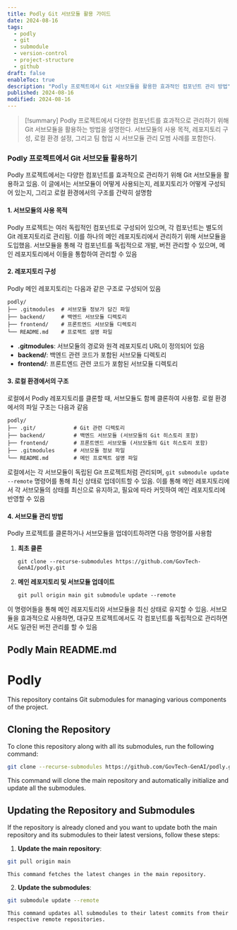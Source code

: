 ```yaml
---
title: Podly Git 서브모듈 활용 가이드
date: 2024-08-16
tags:
  - podly
  - git
  - submodule
  - version-control
  - project-structure
  - github
draft: false
enableToc: true
description: "Podly 프로젝트에서 Git 서브모듈을 활용한 효과적인 컴포넌트 관리 방법"
published: 2024-08-16
modified: 2024-08-16
---
```


> [!summary]
> Podly 프로젝트에서 다양한 컴포넌트를 효과적으로 관리하기 위해 Git 서브모듈을 활용하는 방법을 설명한다. 서브모듈의 사용 목적, 레포지토리 구성, 로컬 환경 설정, 그리고 팀 협업 시 서브모듈 관리 모범 사례를 포함한다.
### Podly 프로젝트에서 Git 서브모듈 활용하기

Podly 프로젝트에서는 다양한 컴포넌트를 효과적으로 관리하기 위해 Git 서브모듈을 활용하고 있음. 이 글에서는 서브모듈이 어떻게 사용되는지, 레포지토리가 어떻게 구성되어 있는지, 그리고 로컬 환경에서의 구조를 간략히 설명함

#### 1. 서브모듈의 사용 목적

Podly 프로젝트는 여러 독립적인 컴포넌트로 구성되어 있으며, 각 컴포넌트는 별도의 Git 레포지토리로 관리됨. 이를 하나의 메인 레포지토리에서 관리하기 위해 서브모듈을 도입했음. 서브모듈을 통해 각 컴포넌트를 독립적으로 개발, 버전 관리할 수 있으며, 메인 레포지토리에서 이들을 통합하여 관리할 수 있음

#### 2. 레포지토리 구성

Podly 메인 레포지토리는 다음과 같은 구조로 구성되어 있음


```
podly/ 
├── .gitmodules  # 서브모듈 정보가 담긴 파일 
├── backend/     # 백엔드 서브모듈 디렉토리 
├── frontend/    # 프론트엔드 서브모듈 디렉토리 
└── README.md    # 프로젝트 설명 파일
```


- **.gitmodules**: 서브모듈의 경로와 원격 레포지토리 URL이 정의되어 있음
- **backend/**: 백엔드 관련 코드가 포함된 서브모듈 디렉토리
- **frontend/**: 프론트엔드 관련 코드가 포함된 서브모듈 디렉토리

#### 3. 로컬 환경에서의 구조

로컬에서 Podly 레포지토리를 클론할 때, 서브모듈도 함께 클론하여 사용함. 로컬 환경에서의 파일 구조는 다음과 같음


```
podly/ 
├── .git/            # Git 관련 디렉토리 
├── backend/         # 백엔드 서브모듈 (서브모듈의 Git 히스토리 포함) 
├── frontend/        # 프론트엔드 서브모듈 (서브모듈의 Git 히스토리 포함) 
├── .gitmodules      # 서브모듈 정보 파일 
└── README.md        # 메인 프로젝트 설명 파일
```
로컬에서는 각 서브모듈이 독립된 Git 프로젝트처럼 관리되며, `git submodule update --remote` 명령어를 통해 최신 상태로 업데이트할 수 있음. 이를 통해 메인 레포지토리에서 각 서브모듈의 상태를 최신으로 유지하고, 필요에 따라 커밋하여 메인 레포지토리에 반영할 수 있음

#### 4. 서브모듈 관리 방법

Podly 프로젝트를 클론하거나 서브모듈을 업데이트하려면 다음 명령어를 사용함

1. **최초 클론**
    
    
    `git clone --recurse-submodules https://github.com/GovTech-GenAI/podly.git`
    
2. **메인 레포지토리 및 서브모듈 업데이트**
    
    
    `git pull origin main git submodule update --remote`
    

이 명령어들을 통해 메인 레포지토리와 서브모듈을 최신 상태로 유지할 수 있음. 서브모듈을 효과적으로 사용하면, 대규모 프로젝트에서도 각 컴포넌트를 독립적으로 관리하면서도 일관된 버전 관리를 할 수 있음



## Podly Main README.md

# Podly  
This repository contains Git submodules for managing various components of the project.  

## Cloning the Repository  

To clone this repository along with all its submodules, run the following command:  
```bash 
git clone --recurse-submodules https://github.com/GovTech-GenAI/podly.git
```

This command will clone the main repository and automatically initialize and update all the submodules.


## Updating the Repository and Submodules

If the repository is already cloned and you want to update both the main repository and its submodules to their latest versions, follow these steps:

1. **Update the main repository**:

```bash
git pull origin main
```

	This command fetches the latest changes in the main repository.
    
2. **Update the submodules**:
    
```bash
git submodule update --remote
```

    This command updates all submodules to their latest commits from their respective remote repositories.